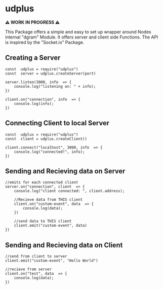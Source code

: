 
# udplus

**⚠️ WORK IN PROGRESS ⚠️**

This Package offers a simple and easy to set up wrapper around Nodes internal "dgram" Module. It offers server and client side Functions. The API is inspired by the "Socket.io" Package.

## Creating a Server

    const  udplus = require("udplus")
    const  server = udplus.createServer(port)
    
    server.listen(3000, info  => {
		console.log("listening on: " + info);
	})
	
	client.on("connection", info  => {
		console.log(info);
	})

## Connecting Client to local Server

    const  udplus = require("udplus")
    const  client = udplus.createClient()
    
    client.connect("localhost", 3000, info  => {
	    console.log("connected!", info);
	})

## Sending and Recieving data on Server
```
//emits for each connected client
server.on("connection", client  => {
	console.log("client connected: ", client.address);
	
	//Recieve data from THIS client
	client.on("custom-event", data  => {
		console.log(data);
	})
	
	//send data to THIS client
	client.emit("custom-event", data)
})
```

## Sending and Recieving data on Client
```
//send from client to server
client.emit("custom-event", "Hello World")

//recieve from server
client.on("test", data  => {
	console.log(data);
})
```
